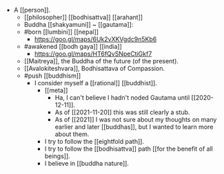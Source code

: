 - A [[person]].
	- [[philosopher]] [[bodhisattva]] [[arahant]]
	- Buddha [[shakyamuni]] ~ [[gautama]]:
    - #born [[lumbini]] [[nepal]]
      - https://goo.gl/maps/6Uk2vXKVgdc9n5Kb6
    - #awakened [[bodh gaya]] [[india]]
      - https://goo.gl/maps/HT6fQvSNpeCtiGkf7
  - [[Maitreya]], the Buddha of the future (of the present).
  - [[Avalokiteshvara]], Bodhisattava of Compassion.
  - #push [[buddhism]]
    - I consider myself a [[rational]] [[buddhist]].
      - [[meta]]
        - Ha, I can't believe I hadn't noded Gautama until [[2020-12-11]].
        - As of [[2021-11-20]] this was still clearly a stub.
        - As of [[2021]] I was not sure about my thoughts on many earlier and later [[buddhas]], but I wanted to learn more about them.
      - I try to follow the [[eightfold path]].
      - I try to follow the [[bodhisattva]] path [[for the benefit of all beings]].
      - I believe in [[buddha nature]].
